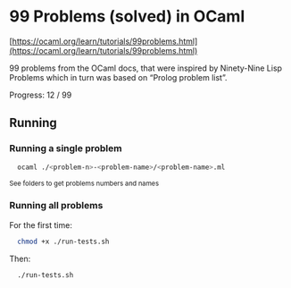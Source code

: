 # 99 Problems (solved) in OCaml

[https://ocaml.org/learn/tutorials/99problems.html](https://ocaml.org/learn/tutorials/99problems.html)

99 problems from the OCaml docs, that were inspired by Ninety-Nine Lisp Problems which in turn was based on “Prolog problem list”.

Progress: 12 / 99

## Running

### Running a single problem

```sh
  ocaml ./<problem-n>-<problem-name>/<problem-name>.ml
```

<sub>See folders to get problems numbers and names</sub>

### Running all problems

For the first time:
```sh
  chmod +x ./run-tests.sh
```

Then:
```sh
  ./run-tests.sh
```